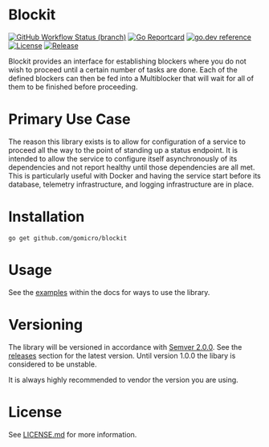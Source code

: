 # Blockit
[![GitHub Workflow Status (branch)](https://img.shields.io/github/workflow/status/gomicro/blockit/Build/master)](https://github.com/gomicro/blockit/actions?query=workflow%3ABuild)
[![Go Reportcard](https://goreportcard.com/badge/github.com/gomicro/blockit)](https://goreportcard.com/report/github.com/gomicro/blockit)
[![go.dev reference](https://img.shields.io/badge/go.dev-reference-007d9c?logo=go&logoColor=white)](https://pkg.go.dev/github.com/gomicro/blockit)
[![License](https://img.shields.io/github/license/gomicro/blockit.svg)](https://github.com/gomicro/blockit/blob/master/LICENSE.md)
[![Release](https://img.shields.io/github/release/gomicro/blockit.svg)](https://github.com/gomicro/blockit/releases/latest)

Blockit provides an interface for establishing blockers where you do not wish to proceed until a certain number of tasks are done. Each of the defined blockers can then be fed into a Multiblocker that will wait for all of them to be finished before proceeding.

# Primary Use Case
The reason this library exists is to allow for configuration of a service to proceed all the way to the point of standing up a status endpoint. It is intended to allow the service to configure itself asynchronously of its dependencies and not report healthy until those dependencies are all met. This is particularly useful with Docker and having the service start before its database, telemetry infrastructure, and logging infrastructure are in place.

# Installation

```
go get github.com/gomicro/blockit
```

# Usage
See the [examples](https://godoc.org/github.com/gomicro/blockit#pkg-examples) within the docs for ways to use the library.

# Versioning
The library will be versioned in accordance with [Semver 2.0.0](http://semver.org).  See the [releases](https://github.com/gomicro/blockit/releases) section for the latest version.  Until version 1.0.0 the libary is considered to be unstable.

It is always highly recommended to vendor the version you are using.

# License
See [LICENSE.md](./LICENSE.md) for more information.
